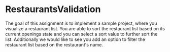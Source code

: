 # RestaurantsValidation
The goal of this assignment is to implement a sample project, where you visualize a restaurant list. You are able to sort the restaurant list based on its current openings state and you can select a sort value to further sort the list. Additionally we would like to see you add an option to filter the restaurant list based on the restaurant's name.
